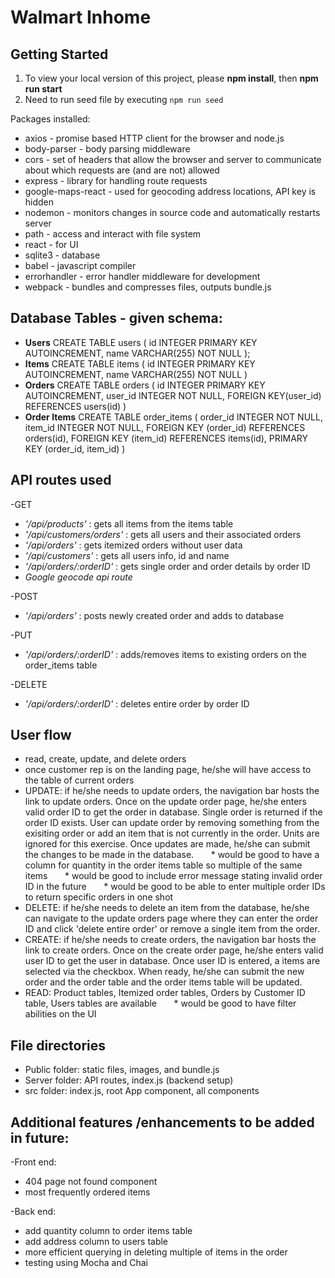 # Walmart Inhome

## Getting Started
1. To view your local version of this project, please **npm install**, then **npm run start**
2. Need to run seed file by executing `npm run seed`

Packages installed:
* axios - promise based HTTP client for the browser and node.js
* body-parser - body parsing middleware
* cors - set of headers that allow the browser and server to communicate about which requests are (and are not) allowed
* express - library for handling route requests
* google-maps-react - used for geocoding address locations, API key is hidden
* nodemon - monitors changes in source code and automatically restarts server
* path - access and interact with file system
* react - for UI
* sqlite3 - database
* babel - javascript compiler
* errorhandler - error handler middleware for development
* webpack - bundles and compresses files, outputs bundle.js




## Database Tables - given schema:
* **Users**
CREATE TABLE users (
  id INTEGER PRIMARY KEY AUTOINCREMENT,
  name VARCHAR(255) NOT NULL
);
* **Items**
CREATE TABLE items (
  id INTEGER PRIMARY KEY AUTOINCREMENT,
  name VARCHAR(255) NOT NULL
)
* **Orders**
CREATE TABLE orders (
  id INTEGER PRIMARY KEY AUTOINCREMENT,
  user_id INTEGER NOT NULL,
  FOREIGN KEY(user_id) REFERENCES users(id)
)
* **Order Items**
CREATE TABLE order_items (
  order_id INTEGER NOT NULL,
  item_id INTEGER NOT NULL,
  FOREIGN KEY (order_id) REFERENCES orders(id),
  FOREIGN KEY (item_id) REFERENCES items(id),
  PRIMARY KEY (order_id, item_id)
)


## API routes used
-GET
  * *'/api/products'* : gets all items from the items table
  * *'/api/customers/orders'* : gets all users and their associated orders
  * *'/api/orders'* : gets itemized orders without user data
  * *'/api/customers'* : gets all users info, id and name
  * *'/api/orders/:orderID'* : gets single order and order details by order ID
  * *Google geocode api route*

-POST
* *'/api/orders'* : posts newly created order and adds to database

-PUT
* *'/api/orders/:orderID'* : adds/removes items to existing orders on the order_items table

-DELETE
* *'/api/orders/:orderID'* : deletes entire order by order ID

## User flow
- read, create, update, and delete orders
- once customer rep is on the landing page, he/she will have access to the table of current orders
- UPDATE: if he/she needs to update orders, the navigation bar hosts the link to update orders. Once on the update order page, he/she enters valid order ID to get the order in database. Single order is returned if the order ID exists. User can update order by removing something from the exisiting order or add an item that  is not currently in the order. Units are ignored for this exercise. Once updates are made, he/she can submit the changes to be made in the database.
  &nbsp;&nbsp;&nbsp;&nbsp;&nbsp;&nbsp;* would be good to have a column for quantity in the order items table so multiple of the same items
  &nbsp;&nbsp;&nbsp;&nbsp;&nbsp;&nbsp;* would be good to include error message stating invalid order ID in the future
  &nbsp;&nbsp;&nbsp;&nbsp;&nbsp;&nbsp;* would be good to be able to enter multiple order IDs to return specific orders in one shot
- DELETE: if he/she needs to delete an item from the database, he/she can navigate to the update orders page where they can enter the order ID and click  'delete entire  order' or remove a single item from the order.
- CREATE: if he/she needs to create orders, the navigation bar hosts the link to create orders. Once on the create order page, he/she enters valid user ID to get the user in database. Once user ID is entered, a items are selected via the checkbox. When ready, he/she can submit the new order and the order table and the order items table will be updated.
- READ: Product tables, Itemized order tables, Orders by Customer ID table, Users tables are available
&nbsp;&nbsp;&nbsp;&nbsp;&nbsp;&nbsp;* would be good to have filter abilities on the UI

## File directories
- Public folder: static files, images, and bundle.js
- Server folder: API routes, index.js (backend setup)
- src folder: index.js, root App component, all components

## Additional features /enhancements to be added in future:
-Front end:
* 404 page not found component
* most frequently ordered items

-Back end:
* add quantity column to order items table
* add address column to users table
* more efficient querying in deleting multiple of items in the order
* testing using Mocha and Chai
